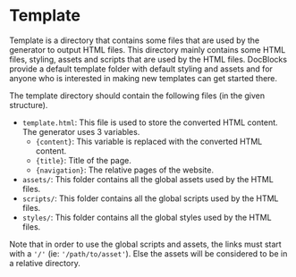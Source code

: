 # Template

Template is a directory that contains some files that are used by the generator to output HTML files. This directory mainly contains some HTML files, styling, assets and scripts that are used by the HTML files. DocBlocks provide a default template folder with default styling and assets and for anyone who is interested in making new templates can get started there.

The template directory should contain the following files (in the given structure).

- `template.html`: This file is used to store the converted HTML content. The generator uses 3 variables.
  - `{content}`: This variable is replaced with the converted HTML content.
  - `{title}`: Title of the page.
  - `{navigation}`: The relative pages of the website.
- `assets/`: This folder contains all the global assets used by the HTML files.
- `scripts/`: This folder contains all the global scripts used by the HTML files.
- `styles/`: This folder contains all the global styles used by the HTML files.

Note that in order to use the global scripts and assets, the links must start with a `'/'` (ie: `'/path/to/asset'`). Else the assets will be considered to be in a relative directory.
